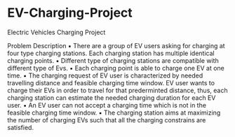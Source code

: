 # EV-Charging-Project
Electric Vehicles Charging Project

Problem Description
▪ There are a group of EV users asking for charging at four type charging stations. Each charging
station has multiple identical charging points.
▪ Different type of charging stations are compatible with different type of Evs.
▪ Each charging point is able to charge one EV at one time.
▪ The charging request of EV user is characterized by needed travelling distance and feasible
charging time window. EV user wants to charge their EVs in order to travel for that prederminted
distance, thus, each charging station can estimate the needed charging duration for each EV
user.
▪ An EV user can not accept a charging time which is not in the feasible charging time window.
▪ The charging station aims at maximizing the number of charging EVs such that all the charging
constrains are satisfied.
